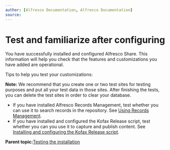 ```yaml
---
author: [Alfresco Documentation, Alfresco Documentation]
source: 
---
```


# Test and familiarize after configuring

You have successfully installed and configured Alfresco Share. This information will help you check that the features and customizations you have added are operational.

Tips to help you test your customizations:

**Note:** We recommend that you create one or two test sites for testing purposes and put all your test data in those sites. After finishing the tests, you can delete the test sites in order to clear your database.

-   If you have installed Alfresco Records Management, test whether you can use it to search records in the repository. See [Using Records Management](https://docs.alfresco.com/rm2.5/concepts/rm-intro.html).
-   If you have installed and configured the Kofax Release script, test whether you can you use it to capture and publish content. See [Installing and configuring the Kofax Release script](kofax-intro.md).

**Parent topic:**[Testing the installation](../concepts/testing-alfresco.md)

